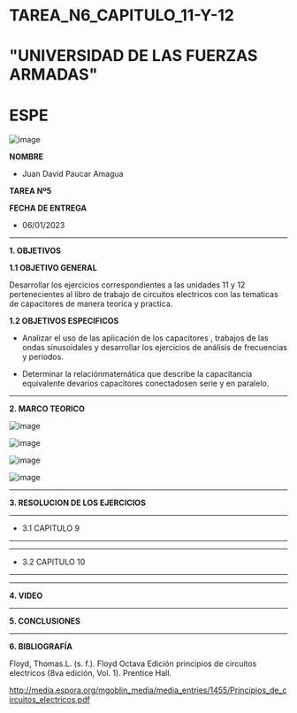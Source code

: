 # TAREA_N6_CAPITULO_11-Y-12

# "UNIVERSIDAD DE LAS FUERZAS ARMADAS"
# ESPE

![image](https://user-images.githubusercontent.com/116772918/200762591-a164d8db-c02e-4269-8bb4-0bc4c810d79f.png)

**NOMBRE**
 
* Juan David Paucar Amagua

**TAREA Nº5**

**FECHA DE ENTREGA**
* 06/01/2023
--------------------------------------------------------------------------------------------------------------------------------------------------------------------------------------

**1. OBJETIVOS**

**1.1  OBJETIVO GENERAL**

Desarrollar los ejercicios correspondientes a las unidades 11 y 12 pertenecientes al libro de trabajo de circuitos electricos con las tematicas de capacitores de manera teorica y practica.

**1.2  OBJETIVOS ESPECIFICOS**

*  Analizar el uso de las  aplicación de los capacitores ,  trabajos de las ondas sinusoidales y desarrollar   los ejercicios de análisis de frecuencias y periodos.

*  Determinar la relaciónmatemática que describe la capacitancia equivalente devarios capacitores conectadosen serie y en paralelo.                                     

--------------------------------------------------------------------------------------------------------------------------------------------------------------------------------------
**2. MARCO TEORICO**

![image](https://user-images.githubusercontent.com/93835533/149954574-8b6b92c2-59ca-48f1-a412-3dd3ee884e1e.png)


![image](https://user-images.githubusercontent.com/93835587/149857628-fc8bce61-fe77-4ba2-9f3f-77a1b2bc91fc.jpeg)


![image](https://user-images.githubusercontent.com/93835587/149858360-f06ac00f-aed8-4b71-852f-41e8b89b67a6.jpeg)


![image](https://user-images.githubusercontent.com/93835587/149859131-d6930d64-2207-4446-8b56-1b63115375be.jpeg)



--------------------------------------------------------------------------------------------------------------------------------------------------------------------------------------
**3. RESOLUCION DE LOS EJERCICIOS**

--------------------------------------------------------------------------------------------------------------------------------------------------------------------------------------

* 3.1 CAPITULO 9
--------------------------------------------------------------------------------------------------------------------------------------------------------------------------------------




--------------------------------------------------------------------------------------------------------------------------------------------------------------------------------------

* 3.2 CAPITULO 10

--------------------------------------------------------------------------------------------------------------------------------------------------------------------------------------





--------------------------------------------------------------------------------------------------------------------------------------------------------------------------------------
**4. VIDEO**




--------------------------------------------------------------------------------------------------------------------------------------------------------------------------------------

**5. CONCLUSIONES**




--------------------------------------------------------------------------------------------------------------------------------------------------------------------------------------



**6. BIBLIOGRAFÍA**

Floyd, Thomas.L. (s. f.). Floyd Octava Edición principios de circuitos electricos (8va edición, Vol. 1). Prentice Hall. 

http://media.espora.org/mgoblin_media/media_entries/1455/Principios_de_circuitos_electricos.pdf
